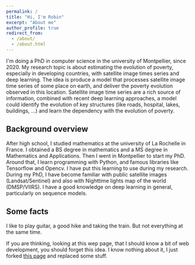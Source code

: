 ```yaml
---
permalink: /
title: "Hi, I'm Robin"
excerpt: "About me"
author_profile: true
redirect_from: 
  - /about/
  - /about.html
---
```


I'm doing a PhD in computer science in the university of Montpellier, since 2020. My research topic is about estimating the evolution of poverty, especially in developing countries, with satellite image times series and deep learning. The idea is produce a model that processes satellite image time series of some place on earth, and deliver the poverty evolution observed in this location. Satellite image time series are a rich source of information, combined with recent deep learning approaches, a model could identify the evolution of key structures (like roads, hospital, lakes, buildings, ...) and learn the dependency with the evolution of poverty.


## Background overview

After high school, I studied mathematics at the university of La Rochelle in France. I obtained a BS degree in mathematics and a MS degree in Mathematics and Applications. Then I went in Montpellier to start my PhD.
Around that, I learn programming with Python, and famous libraries like Tensorflow and Opencv. I have put this learning to use during my research. 
During my PhD, I have become familiar with public satellite images (Landsat/Sentinel) and also with Nighttime lights map of the world (DMSP/VIIRS). I have a good knowledge on deep learning in general, particularly on sequence models.




## Some facts

<!--I like having discussion with interesting people, and sometime with boring people as anyone has something to teach me, even if it's boring. -->

I like to play guitar, a good hike and taking the train. But not everything at the same time.

If you are thinking, looking at this wep page, that I should know a bit of web development, you should forget this idea. I know nothing about it, I just forked [this page](https://github.com/academicpages/academicpages.github.io) and replaced some stuff.

<!--My objective is to learn as much as I can -->